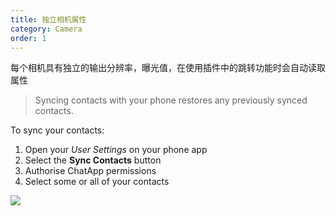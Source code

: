 ```yaml
---
title: 独立相机属性
category: Camera
order: 1
---
```


每个相机具有独立的输出分辨率，曝光值，在使用插件中的跳转功能时会自动读取属性

> Syncing contacts with your phone restores any previously synced contacts.

To sync your contacts:

1. Open your *User Settings* on your phone app
2. Select the **Sync Contacts** button
3. Authorise ChatApp permissions
4. Select some or all of your contacts

![](//placehold.it/1400x900)
